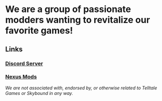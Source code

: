 # We are a group of passionate modders wanting to revitalize our favorite games! 

## Links
### [Discord Server](https://discord.gg/HqpnTenqwp)
### [Nexus Mods](https://www.nexusmods.com/thewalkingdeadthetelltaledefinitiveseries)

*We are not associated with, endorsed by, or otherwise related to Telltale Games or Skybound in any way.*
